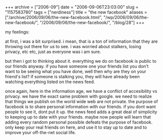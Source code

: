 +++
archive = ["2006-09"]
date = "2006-09-06T23:03:00"
slug = "1157583780"
tags = ["nerdiness"]
title = "the new facebook"
aliases = ["/archive/2006/09/06/the-new-facebook.html", "/wp/2006/09/06/the-new-facebook/", "/2006/09/06/the-new-facebook/", "/blog/28"]
+++

my feelings:

at first, i was a bit surprised. i mean, that is a ton of information that
they are throwing out there for us to see. i was worried about stalkers,
losing privacy, etc etc, just as everyone was i am sure.

but then i got to thinking about it. everything we do on facebook is
public to our friends anyway. if you have someone one your friends list
you don't want to be seeing what you have done, well then why are they on
your friend's list? if someone is stalking you, they will have already
been watching everything listed on the news feed.

once again, here in the information age, we have a conflict of
accesibility vs privacy. we have the exact same problem with google. we
need to realize that things we publish on the world wide web are not
private. the purpose of facebook is to share personal information with our
friends. if you dont want people to see it, dont put it up. the news feed
adds a great deal of simplicity to keeping up to date with your friends.
maybe now people will learn that adding every random personal possible
defeats the purpose of facebook. only keep your real friends on here, and
use it to stay up to date and to improve your off-the-net social life.

